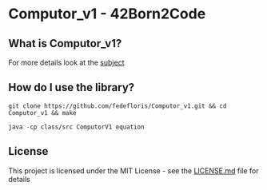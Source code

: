 # Computor_v1 - 42Born2Code


## What is Computor_v1?
For more details look at the [subject](subject.pdf)

## How do I use the library?
```
git clone https://github.com/fedefloris/Computor_v1.git && cd Computor_v1 && make
```
```
java -cp class/src ComputorV1 equation
```

## License
This project is licensed under the MIT License - see the [LICENSE.md](LICENSE) file for details
